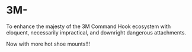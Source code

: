 # 3M-
To enhance the majesty of the 3M Command Hook ecosystem with eloquent, necessarily impractical, and downright dangerous attachments.

Now with more hot shoe mounts!!!
